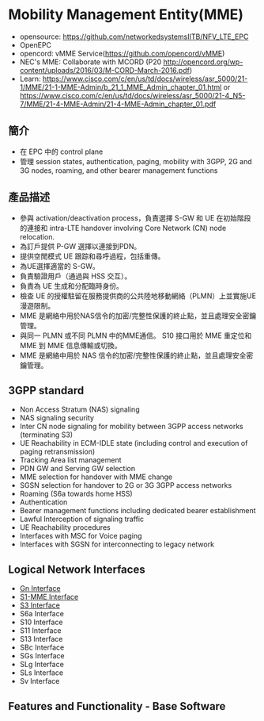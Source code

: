 # Mobility Management Entity(MME)

- opensource: https://github.com/networkedsystemsIITB/NFV_LTE_EPC
- OpenEPC
- opencord: vMME Service(https://github.com/opencord/vMME)
- NEC's MME: Collaborate with MCORD (P20 http://opencord.org/wp-content/uploads/2016/03/M-CORD-March-2016.pdf)
- Learn: https://www.cisco.com/c/en/us/td/docs/wireless/asr_5000/21-1/MME/21-1-MME-Admin/b_21_1_MME_Admin_chapter_01.html or https://www.cisco.com/c/en/us/td/docs/wireless/asr_5000/21-4_N5-7/MME/21-4-MME-Admin/21-4-MME-Admin_chapter_01.pdf

## 簡介
- 在 EPC 中的 control plane
- 管理 session states, authentication, paging, mobility with 3GPP, 2G and 3G nodes, roaming, and other bearer management functions

## 產品描述
- 參與 activation/deactivation process，負責選擇 S-GW 和 UE 在初始階段的連接和 intra-LTE handover involving Core Network (CN) node relocation. 
- 為訂戶提供 P-GW 選擇以連接到PDN。
- 提供空閒模式 UE 跟踪和尋呼過程，包括重傳。
- 為UE選擇適當的 S-GW。
- 負責驗證用戶（通過與 HSS 交互）。
- 負責為 UE 生成和分配臨時身份。
- 檢查 UE 的授權駐留在服務提供商的公共陸地移動網絡（PLMN）上並實施UE漫遊限制。
- MME 是網絡中用於NAS信令的加密/完整性保護的終止點，並且處理安全密鑰管理。
- 與同一 PLMN 或不同 PLMN 中的MME通信。 S10 接口用於 MME 重定位和 MME 到 MME 信息傳輸或切換。
- MME 是網絡中用於 NAS 信令的加密/完整性保護的終止點，並且處理安全密鑰管理。

## 3GPP standard
- Non Access Stratum (NAS) signaling
- NAS signaling security
- Inter CN node signaling for mobility between 3GPP access networks (terminating S3)
- UE Reachability in ECM-IDLE state (including control and execution of paging retransmission)
- Tracking Area list management
- PDN GW and Serving GW selection
- MME selection for handover with MME change
- SGSN selection for handover to 2G or 3G 3GPP access networks
- Roaming (S6a towards home HSS)
- Authentication
- Bearer management functions including dedicated bearer establishment
- Lawful Interception of signaling traffic
- UE Reachability procedures
- Interfaces with MSC for Voice paging
- Interfaces with SGSN for interconnecting to legacy network 

## Logical Network Interfaces
- [Gn Interface](https://www.cisco.com/c/en/us/td/docs/wireless/asr_5000/21-1/MME/21-1-MME-Admin/b_21_1_MME_Admin_chapter_01.html#reference_3b153e49-eec8-4519-99a7-e9d301f44eca)
- [S1-MME Interface](https://www.cisco.com/c/en/us/td/docs/wireless/asr_5000/21-1/MME/21-1-MME-Admin/b_21_1_MME_Admin_chapter_01.html#reference_c266f25f-3f49-426f-a04b-5a0f5e586df8)
- [S3 Interface](https://www.cisco.com/c/en/us/td/docs/wireless/asr_5000/21-1/MME/21-1-MME-Admin/b_21_1_MME_Admin_chapter_01.html#reference_ec2ce9b8-4dc6-4cac-a981-9b5544b221f7)
- S6a Interface
- S10 Interface
- S11 Interface
- S13 Interface
- SBc Interface
- SGs Interface
- SLg Interface
- SLs Interface
- Sv Interface

## Features and Functionality - Base Software
